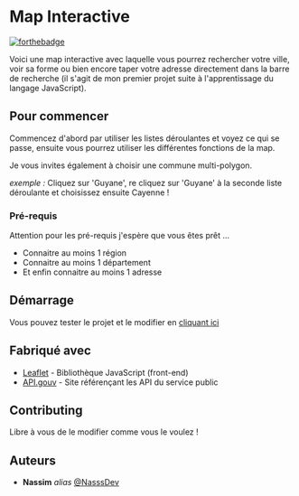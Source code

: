 # Map Interactive

[![forthebadge](http://forthebadge.com/images/badges/made-with-javascript.svg)](http://forthebadge.com)  

Voici une map interactive avec laquelle vous pourrez rechercher votre ville, voir sa forme ou bien encore taper votre adresse directement dans la barre de recherche (il s'agit de mon premier projet suite à l'apprentissage du langage JavaScript).
## Pour commencer

Commencez d'abord par utiliser les listes déroulantes et voyez ce qui se passe, ensuite vous pourrez utiliser les différentes fonctions de la map.

Je vous invites également à choisir une commune multi-polygon. 

_exemple :_ Cliquez sur 'Guyane', re cliquez sur 'Guyane' à la seconde liste déroulante et choisissez ensuite Cayenne !
### Pré-requis

Attention pour les pré-requis j'espère que vous êtes prêt ...

- Connaitre au moins 1 région
- Connaitre au moins 1 département
- Et enfin connaitre au moins 1 adresse


## Démarrage

Vous pouvez tester le projet et le modifier en [cliquant ici](https://githubbox.com/NasssDev/Map-interactive-Leaflet-)
## Fabriqué avec



* [Leaflet](https://leafletjs.com/) - Bibliothèque JavaScript (front-end)
* [API.gouv](https://geo.api.gouv.fr/) - Site référençant les API du service public

## Contributing

Libre à vous de le modifier comme vous le voulez !


## Auteurs
* **Nassim** _alias_ [@NasssDev](https://github.com/NasssDev/Map-interactive-Leaflet-)

